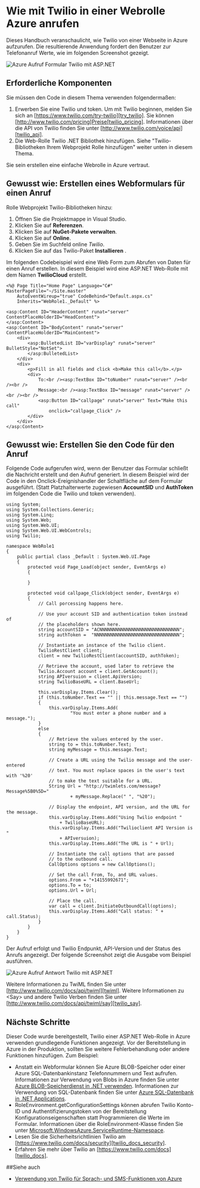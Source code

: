 <properties 
    pageTitle="Zu einem Anruf von Twilio (.NET) | Microsoft Azure" 
    description="Informationen Sie zum Anrufen und senden eine SMS mit der Twilio-API in Azure. Beispiele in .NET." 
    services="" 
    documentationCenter=".net" 
    authors="devinrader" 
    manager="timlt" 
    editor=""/>

<tags 
    ms.service="cloud-services" 
    ms.workload="tbd" 
    ms.tgt_pltfrm="na" 
    ms.devlang="dotnet" 
    ms.topic="article" 
    ms.date="05/04/2016" 
    ms.author="microsofthelp@twilio.com"/>




# <a name="how-to-make-a-phone-call-using-twilio-in-a-web-role-on-azure"></a>Wie mit Twilio in einer Webrolle Azure anrufen

Dieses Handbuch veranschaulicht, wie Twilio von einer Webseite in Azure aufzurufen. Die resultierende Anwendung fordert den Benutzer zur Telefonanruf Werte, wie im folgenden Screenshot gezeigt.

![Azure Aufruf Formular Twilio mit ASP.NET][twilio_dotnet_basic_form]

## <a name="twilio-prereqs"></a>Erforderliche Komponenten

Sie müssen den Code in diesem Thema verwenden folgendermaßen:

1. Erwerben Sie eine Twilio und token. Um mit Twilio beginnen, melden Sie sich an [https://www.twilio.com/try-twilio][try_twilio]. Sie können [http://www.twilio.com/pricing]Preise[twilio_pricing]. Informationen über die API von Twilio finden Sie unter [http://www.twilio.com/voice/api][twilio_api].
2. Die Web-Rolle Twilio .NET Bibliothek hinzufügen. Siehe "Twilio-Bibliotheken Ihrem Webprojekt Rolle hinzufügen" weiter unten in diesem Thema.

Sie sein erstellen eine einfache Webrolle in Azure vertraut.

## <a name="howtocreateform"></a>Gewusst wie: Erstellen eines Webformulars für einen Anruf

<a id="use_nuget"></a>Rolle Webprojekt Twilio-Bibliotheken hinzu:

1.  Öffnen Sie die Projektmappe in Visual Studio.
2.  Klicken Sie auf **Referenzen**.
3.  Klicken Sie auf **NuGet-Pakete verwalten**.
4.  Klicken Sie auf **Online**.
5.  Geben Sie im Suchfeld online *Twilio*.
6.  Klicken Sie auf das Twilio-Paket **Installieren** .

Im folgenden Codebeispiel wird eine Web Form zum Abrufen von Daten für einen Anruf erstellen. In diesem Beispiel wird eine ASP.NET Web-Rolle mit dem Namen **TwilioCloud** erstellt.

    <%@ Page Title="Home Page" Language="C#" MasterPageFile="~/Site.master"
        AutoEventWireup="true" CodeBehind="Default.aspx.cs"
        Inherits="WebRole1._Default" %>

    <asp:Content ID="HeaderContent" runat="server" ContentPlaceHolderID="HeadContent">
    </asp:Content>
    <asp:Content ID="BodyContent" runat="server" ContentPlaceHolderID="MainContent">
        <div>
            <asp:BulletedList ID="varDisplay" runat="server" BulletStyle="NotSet">
            </asp:BulletedList>
        </div>
        <div>
            <p>Fill in all fields and click <b>Make this call</b>.</p>
            <div>
                To:<br /><asp:TextBox ID="toNumber" runat="server" /><br /><br />
                Message:<br /><asp:TextBox ID="message" runat="server" /><br /><br />
                <asp:Button ID="callpage" runat="server" Text="Make this call"
                    onclick="callpage_Click" />
            </div>
        </div>
    </asp:Content>

## <a id="howtocreatecode"></a>Gewusst wie: Erstellen Sie den Code für den Anruf
Folgende Code aufgerufen wird, wenn der Benutzer das Formular schließt die Nachricht erstellt und den Aufruf generiert. In diesem Beispiel wird der Code in den Onclick-Ereignishandler der Schaltfläche auf dem Formular ausgeführt. (Statt Platzhalterwerte zugewiesen **AccountSID** und **AuthToken** im folgenden Code die Twilio und token verwenden).

    using System;
    using System.Collections.Generic;
    using System.Linq;
    using System.Web;
    using System.Web.UI;
    using System.Web.UI.WebControls;
    using Twilio;

    namespace WebRole1
    {
        public partial class _Default : System.Web.UI.Page
        {
            protected void Page_Load(object sender, EventArgs e)
            {

            }

            protected void callpage_Click(object sender, EventArgs e)
            {
                // Call porcessing happens here.

                // Use your account SID and authentication token instead of
                // the placeholders shown here.
                string accountSID = "ACNNNNNNNNNNNNNNNNNNNNNNNNNNNNNN";
                string authToken =  "NNNNNNNNNNNNNNNNNNNNNNNNNNNNNNNN";

                // Instantiate an instance of the Twilio client.
                TwilioRestClient client;
                client = new TwilioRestClient(accountSID, authToken);

                // Retrieve the account, used later to retrieve the
                Twilio.Account account = client.GetAccount();
                string APIversuion = client.ApiVersion;
                string TwilioBaseURL = client.BaseUrl;

                this.varDisplay.Items.Clear();
                if (this.toNumber.Text == "" || this.message.Text == "")
                {
                    this.varDisplay.Items.Add(
                            "You must enter a phone number and a message.");
                }
                else
                {
                    // Retrieve the values entered by the user.
                    string to = this.toNumber.Text;
                    string myMessage = this.message.Text;

                    // Create a URL using the Twilio message and the user-entered
                    // text. You must replace spaces in the user's text with '%20'
                    // to make the text suitable for a URL.
                    String Url = "http://twimlets.com/message?Message%5B0%5D="
                            + myMessage.Replace(" ", "%20");

                    // Display the endpoint, API version, and the URL for the message.
                    this.varDisplay.Items.Add("Using Twilio endpoint "
                        + TwilioBaseURL);
                    this.varDisplay.Items.Add("Twilioclient API Version is "
                        + APIversuion);
                    this.varDisplay.Items.Add("The URL is " + Url);

                    // Instantiate the call options that are passed
                    // to the outbound call.
                    CallOptions options = new CallOptions();

                    // Set the call From, To, and URL values.                    
                    options.From = "+14155992671";
                    options.To = to;
                    options.Url = Url;

                    // Place the call.
                    var call = client.InitiateOutboundCall(options);
                    this.varDisplay.Items.Add("Call status: " + call.Status);
                }
            }
        }
    }

Der Aufruf erfolgt und Twilio Endpunkt, API-Version und der Status des Anrufs angezeigt. Der folgende Screenshot zeigt die Ausgabe vom Beispiel ausführen.

![Azure Aufruf Antwort Twilio mit ASP.NET][twilio_dotnet_basic_form_output]

Weitere Informationen zu TwiML finden Sie unter [http://www.twilio.com/docs/api/twiml][twiml]. Weitere Informationen zu &lt;Say&gt; und andere Twilio Verben finden Sie unter [http://www.twilio.com/docs/api/twiml/say][twilio_say].

## <a id="nextsteps"></a>Nächste Schritte
Dieser Code wurde bereitgestellt, Twilio einer ASP.NET Web-Rolle in Azure verwenden grundlegende Funktionen angezeigt. Vor der Bereitstellung in Azure in der Produktion, sollten Sie weitere Fehlerbehandlung oder andere Funktionen hinzufügen. Zum Beispiel:

* Anstatt ein Webformular können Sie Azure BLOB-Speicher oder einer Azure SQL-Datenbankinstanz Telefonnummern und Text aufrufen. Informationen zur Verwendung von Blobs in Azure finden Sie unter [Azure BLOB-Speicherdienst in .NET verwenden][howto_blob_storage_dotnet]. Informationen zur Verwendung von SQL-Datenbank finden Sie unter [Azure SQL-Datenbank in .NET Applications][howto_sql_azure_dotnet].
* RoleEnvironment.getConfigurationSettings können abrufen Twilio Konto-ID und Authentifizierungstoken von der Bereitstellung Konfigurationseigenschaften statt Programmieren die Werte im Formular. Informationen über die RoleEnvironment-Klasse finden Sie unter [Microsoft.WindowsAzure.ServiceRuntime-Namespace][azure_runtime_ref_dotnet].
* Lesen Sie die Sicherheitsrichtlinien Twilio am [https://www.twilio.com/docs/security][twilio_docs_security].
* Erfahren Sie mehr über Twilio an [https://www.twilio.com/docs][twilio_docs].

##<a name="seealso"></a>Siehe auch
* [Verwendung von Twilio für Sprach- und SMS-Funktionen von Azure](twilio-dotnet-how-to-use-for-voice-sms.md)

[twilio_pricing]: http://www.twilio.com/pricing
[try_twilio]: http://www.twilio.com/try-twilio
[twilio_api]: http://www.twilio.com/voice/api
[verify_phone]: https://www.twilio.com/user/account/phone-numbers/verified#

[twilio_dotnet_basic_form]: ./media/partner-twilio-cloud-services-dotnet-phone-call-web-role/WA_twilio_dotnet_basic_form.png
[twilio_dotnet_basic_form_output]: ./media/partner-twilio-cloud-services-dotnet-phone-call-web-role/WA_twilio_dotnet_basic_form_output.png

[twiml]: http://www.twilio.com/docs/api/twiml



[howto_twilio_voice_sms_dotnet]: /develop/net/how-to-guides/twilio/

[howto_blob_storage_dotnet]: https://www.windowsazure.com/develop/net/how-to-guides/blob-storage/

[howto_sql_azure_dotnet]: https://www.windowsazure.com/develop/net/how-to-guides/sql-database/


[twilio_docs_security]: http://www.twilio.com/docs/security
[twilio_docs]: http://www.twilio.com/docs
[twilio_say]: http://www.twilio.com/docs/api/twiml/say


[azure_runtime_ref_dotnet]: http://msdn.microsoft.com/library/windowsazure/microsoft.windowsazure.serviceruntime.aspx
